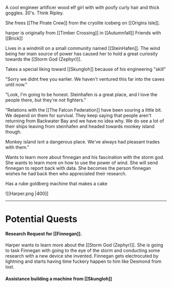 A cool engineer artificer wood elf girl with with poofy curly hair and thick goggles. 30's. Think Ripley.

She frees [[The Pirate Crew]] from the cryolite iceberg on [[Origins Isle]].

harper is originally from [[Timber Crossing]] in [[Autumnfall]]
Friends with [[Brick]]

Lives in a windmill on a small community named [[SteinHafen]]. The wind being her main source of power has caused her to hold a great curiosity towards the [[Storm God (Zephyr)]].

Takes a special liking toward [[Skungloh]] because of his engineering "skill"

"Sorry we didnt free you earlier. We haven't ventured this far into the caves until now."

"Look, I'm going to be honest. Steinhafen is a great place, and I love the people there, but they're not fighters."

"Relations with the [[The Falcon Federation]] have been souring a little bit. We depend on them for survival. They keep saying that people aren't returning from Backwater Bay and we have no idea why. We do see a lot of their ships leaving from steinhafen and headed towards monkey island though.

Monkey island isnt a dangerous place. We've always had pleasant trades with them."

Wants to learn more about finnegan and his fascination with the storm god. She wants to learn more on how to use the power of wind. She will send finnegan to report back with data. She becomes the person finnegan wishes he had back then who appreciated their research.


Has a rube goldberg machine that makes a cake

![[Harper.png |400]]
___
# Potential Quests
#### Research Request for [[Finnegan]]. 
Harper wants to learn more about the [[Storm God (Zephyr)]]. She is going to task Finnegan with going to the eye of the storm and conducting some research with a new device she invented. Finnegan gets electrocuted by lightning and starts having time fuckery happen to him like Desmond from lost.

#### Assistance building a machine from [[Skungloh]]
